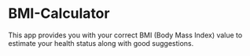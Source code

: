 # BMI-Calculator
This app provides you with your correct BMI  (Body Mass Index) value to estimate your health status along with good suggestions. 
